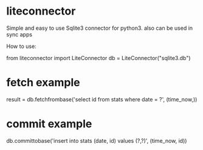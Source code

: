 # liteconnector
Simple and easy to use Sqlite3 connector for python3. also can be used in sync apps


How to use:

from liteconnector import LiteConnector
db = LiteConnector("sqlite3.db")

# fetch example
result = db.fetchfrombase('select id from stats where date = ?', (time_now,))
# commit example
db.committobase('insert into stats (date, id) values (?,?)', (time_now, id))
